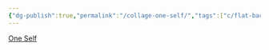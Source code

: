 ```yaml
---
{"dg-publish":true,"permalink":"/collage-one-self/","tags":["c/flat-background","c/white","c/hand","c/man","c/naked","c/crack"],"created":"2024-01-08T13:48:14.679-05:00","updated":"2024-01-08T13:48:40.476-05:00"}
---
```



[One Self](https://www.instagram.com/p/Cjld2drOmSG/)
